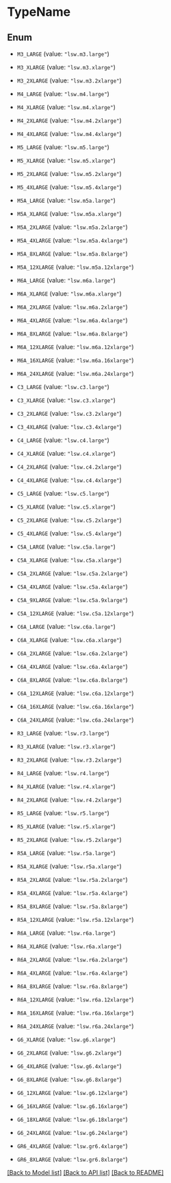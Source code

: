 # TypeName

## Enum


* `M3_LARGE` (value: `"lsw.m3.large"`)

* `M3_XLARGE` (value: `"lsw.m3.xlarge"`)

* `M3_2XLARGE` (value: `"lsw.m3.2xlarge"`)

* `M4_LARGE` (value: `"lsw.m4.large"`)

* `M4_XLARGE` (value: `"lsw.m4.xlarge"`)

* `M4_2XLARGE` (value: `"lsw.m4.2xlarge"`)

* `M4_4XLARGE` (value: `"lsw.m4.4xlarge"`)

* `M5_LARGE` (value: `"lsw.m5.large"`)

* `M5_XLARGE` (value: `"lsw.m5.xlarge"`)

* `M5_2XLARGE` (value: `"lsw.m5.2xlarge"`)

* `M5_4XLARGE` (value: `"lsw.m5.4xlarge"`)

* `M5A_LARGE` (value: `"lsw.m5a.large"`)

* `M5A_XLARGE` (value: `"lsw.m5a.xlarge"`)

* `M5A_2XLARGE` (value: `"lsw.m5a.2xlarge"`)

* `M5A_4XLARGE` (value: `"lsw.m5a.4xlarge"`)

* `M5A_8XLARGE` (value: `"lsw.m5a.8xlarge"`)

* `M5A_12XLARGE` (value: `"lsw.m5a.12xlarge"`)

* `M6A_LARGE` (value: `"lsw.m6a.large"`)

* `M6A_XLARGE` (value: `"lsw.m6a.xlarge"`)

* `M6A_2XLARGE` (value: `"lsw.m6a.2xlarge"`)

* `M6A_4XLARGE` (value: `"lsw.m6a.4xlarge"`)

* `M6A_8XLARGE` (value: `"lsw.m6a.8xlarge"`)

* `M6A_12XLARGE` (value: `"lsw.m6a.12xlarge"`)

* `M6A_16XLARGE` (value: `"lsw.m6a.16xlarge"`)

* `M6A_24XLARGE` (value: `"lsw.m6a.24xlarge"`)

* `C3_LARGE` (value: `"lsw.c3.large"`)

* `C3_XLARGE` (value: `"lsw.c3.xlarge"`)

* `C3_2XLARGE` (value: `"lsw.c3.2xlarge"`)

* `C3_4XLARGE` (value: `"lsw.c3.4xlarge"`)

* `C4_LARGE` (value: `"lsw.c4.large"`)

* `C4_XLARGE` (value: `"lsw.c4.xlarge"`)

* `C4_2XLARGE` (value: `"lsw.c4.2xlarge"`)

* `C4_4XLARGE` (value: `"lsw.c4.4xlarge"`)

* `C5_LARGE` (value: `"lsw.c5.large"`)

* `C5_XLARGE` (value: `"lsw.c5.xlarge"`)

* `C5_2XLARGE` (value: `"lsw.c5.2xlarge"`)

* `C5_4XLARGE` (value: `"lsw.c5.4xlarge"`)

* `C5A_LARGE` (value: `"lsw.c5a.large"`)

* `C5A_XLARGE` (value: `"lsw.c5a.xlarge"`)

* `C5A_2XLARGE` (value: `"lsw.c5a.2xlarge"`)

* `C5A_4XLARGE` (value: `"lsw.c5a.4xlarge"`)

* `C5A_9XLARGE` (value: `"lsw.c5a.9xlarge"`)

* `C5A_12XLARGE` (value: `"lsw.c5a.12xlarge"`)

* `C6A_LARGE` (value: `"lsw.c6a.large"`)

* `C6A_XLARGE` (value: `"lsw.c6a.xlarge"`)

* `C6A_2XLARGE` (value: `"lsw.c6a.2xlarge"`)

* `C6A_4XLARGE` (value: `"lsw.c6a.4xlarge"`)

* `C6A_8XLARGE` (value: `"lsw.c6a.8xlarge"`)

* `C6A_12XLARGE` (value: `"lsw.c6a.12xlarge"`)

* `C6A_16XLARGE` (value: `"lsw.c6a.16xlarge"`)

* `C6A_24XLARGE` (value: `"lsw.c6a.24xlarge"`)

* `R3_LARGE` (value: `"lsw.r3.large"`)

* `R3_XLARGE` (value: `"lsw.r3.xlarge"`)

* `R3_2XLARGE` (value: `"lsw.r3.2xlarge"`)

* `R4_LARGE` (value: `"lsw.r4.large"`)

* `R4_XLARGE` (value: `"lsw.r4.xlarge"`)

* `R4_2XLARGE` (value: `"lsw.r4.2xlarge"`)

* `R5_LARGE` (value: `"lsw.r5.large"`)

* `R5_XLARGE` (value: `"lsw.r5.xlarge"`)

* `R5_2XLARGE` (value: `"lsw.r5.2xlarge"`)

* `R5A_LARGE` (value: `"lsw.r5a.large"`)

* `R5A_XLARGE` (value: `"lsw.r5a.xlarge"`)

* `R5A_2XLARGE` (value: `"lsw.r5a.2xlarge"`)

* `R5A_4XLARGE` (value: `"lsw.r5a.4xlarge"`)

* `R5A_8XLARGE` (value: `"lsw.r5a.8xlarge"`)

* `R5A_12XLARGE` (value: `"lsw.r5a.12xlarge"`)

* `R6A_LARGE` (value: `"lsw.r6a.large"`)

* `R6A_XLARGE` (value: `"lsw.r6a.xlarge"`)

* `R6A_2XLARGE` (value: `"lsw.r6a.2xlarge"`)

* `R6A_4XLARGE` (value: `"lsw.r6a.4xlarge"`)

* `R6A_8XLARGE` (value: `"lsw.r6a.8xlarge"`)

* `R6A_12XLARGE` (value: `"lsw.r6a.12xlarge"`)

* `R6A_16XLARGE` (value: `"lsw.r6a.16xlarge"`)

* `R6A_24XLARGE` (value: `"lsw.r6a.24xlarge"`)

* `G6_XLARGE` (value: `"lsw.g6.xlarge"`)

* `G6_2XLARGE` (value: `"lsw.g6.2xlarge"`)

* `G6_4XLARGE` (value: `"lsw.g6.4xlarge"`)

* `G6_8XLARGE` (value: `"lsw.g6.8xlarge"`)

* `G6_12XLARGE` (value: `"lsw.g6.12xlarge"`)

* `G6_16XLARGE` (value: `"lsw.g6.16xlarge"`)

* `G6_18XLARGE` (value: `"lsw.g6.18xlarge"`)

* `G6_24XLARGE` (value: `"lsw.g6.24xlarge"`)

* `GR6_4XLARGE` (value: `"lsw.gr6.4xlarge"`)

* `GR6_8XLARGE` (value: `"lsw.gr6.8xlarge"`)


[[Back to Model list]](../README.md#documentation-for-models) [[Back to API list]](../README.md#documentation-for-api-endpoints) [[Back to README]](../README.md)


